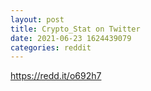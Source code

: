 ```yaml
--- 
layout: post 
title: Crypto_Stat on Twitter 
date: 2021-06-23 1624439079 
categories: reddit 
--- 
```

https://redd.it/o692h7